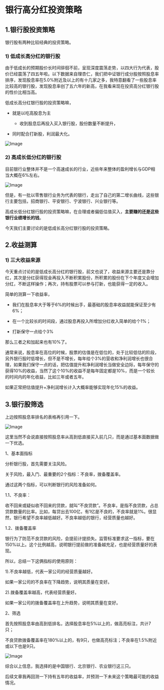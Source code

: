 # 银行高分红投资策略

 

## 1.银行股投资策略

银行股有两种比较经典的投资策略。



### 1) 低成长高分红的银行股

由于低成长的预期股价长时间徘徊不前，呈现深度震荡走势，以四大行为代表，股价已经震荡了四五年啦。以下数据来自理杏仁，我们把中证银行成分股按照股息率排序，发现股息率在5.0%附近及以上的有十几家之多，我特意翻看了一些股息率比较高的银行股，发现股息率创了五六年的新高，在我看来现在投资高分红银行股的性价比相当高。



低成长高分红银行股的投资策略嘛，

- 就是以吃高股息为主
  - 收到股息后再投入买入银行股，股份数量不断提升，

- 同时配合打新股，利润最大化。



![Image](https://mmbiz.qpic.cn/mmbiz_png/Cgf6jOPr25nRBcrQLhSnlu3bZqVclU4LE9LwFOumM1zXTMSoHzgKwuwv6vxwtqSABVB1TJ5NySP9cTHQQVhZiaA/640?wx_fmt=png&tp=webp&wxfrom=5&wx_lazy=1&wx_co=1)



### 2) 高成长低分红的银行股

目前银行业整体并不是一个高速成长的行业，近些年来整体的盈利增长与GDP相当大概在6%左右。




![Image](https://mmbiz.qpic.cn/mmbiz_png/Cgf6jOPr25nRBcrQLhSnlu3bZqVclU4LK2S4boxoxkvAPpTVZ5tWicFFhRS20X2hYVFptM5Ey2iaJC3ZUoB2gZVQ/640?wx_fmt=png&tp=webp&wxfrom=5&wx_lazy=1&wx_co=1)



但是，有一批以零售银行业务为代表的银行，走出了自己的第二增长曲线，这些银行主要包括，招商银行、平安银行、宁波银行、兴业银行等。



高成长低分红银行股的投资策略嘛，在合理或者偏低估值买入，**主要赚的还是这些银行业绩增长的钱**。



今天我们主要讨论的是低成长高分红银行股的投资策略。



## 2.收益测算

### 1) 三大收益来源

今天重点讨论的是低成长高分红的银行股，前文也说了，收益来源主要还是靠分红，其次是分红获得现金再投入不断积累股份，所积累的股份在下个年度又会增加分红，不断这样操作；再次，持有股票可以参与打新，也能获得一定的收入。



简单的测算一下收益率，

- 我们在股息率大于等于6%的时候出手，最基础的股息率收益就能保证至少有6%；

- 在一个比较长的时间段，通过股息再投入所增加分红收入简单的给个1%；

- 打新保守一点给个3%

那么三者之和加起来也有10%了。



通常来说，股息率在高位的时候，股票的估值是在低位的，处于比较低估的阶段，另外银行股时低增长，但不是不增长，每年给个3%的营收和净利润增长也很合理，如果我们保守一点的话，把估值提升和净利润增长当做安全边际，每年保守的获得10%的收益，当然了这个10%的收益不是每年固定都是10%，而是一个较长的时间内的年化收益，比如三年或者五年。

如果正常把估值提升+净利润增长计入大概率能够实现年化15%的收益。



## 3.银行股筛选

上边按照股息率排名的表格再引用一下。



![Image](https://mmbiz.qpic.cn/mmbiz_png/Cgf6jOPr25nRBcrQLhSnlu3bZqVclU4LE9LwFOumM1zXTMSoHzgKwuwv6vxwtqSABVB1TJ5NySP9cTHQQVhZiaA/640?wx_fmt=png&tp=webp&wxfrom=5&wx_lazy=1&wx_co=1)



这里当然不会说直接按照股息率从高到低直接买入前几只，而是通过基本面数据做一下优选。

1、基本面指标

分析银行股，首先需要关注风险。

关于风险，最入门、最重要的2个指标：不良率，拨备覆盖率。

通过这两个指标，可以判断银行的风险准备如何。



1.1、不良率：

收不回来或疑似收不回来的贷款，就叫“不良贷款”。不良率，是指不良贷款，占总贷款数量的比率。比如，每贷出去100亿，有1亿是不良的，不良率就是1%。很显然，银行希望不良率越低越好。不良率越低的银行，经营质量也越好。



1.2、拨备覆盖率

银行为了防范不良贷款的风险，会提前计提损失。监管标准要求这一指标，要在150%以上。这个比例越高，说明银行提前做的准备越充足，也是经营质量好的表现。

所以，总结一下这俩指标的使用原则：

1).不良率越低，代表一家公司的经营质量越好。

如果一家公司的不良率在下降趋势，说明其质量在变好。

2).拨备覆盖率越高，代表经营质量好。

如果一家公司的拨备覆盖率在上升趋势，说明其质量在变好。



2、筛选

首先按照股息率由高到低排名，选择股息率在5%以上的，做高亮标注，共计7只；

不良贷款拨备覆盖率在180%以上的，有9只，也做高亮标注；不良率在1.5%附近或以下也是9只。



![Image](https://mmbiz.qpic.cn/mmbiz_png/Cgf6jOPr25nRBcrQLhSnlu3bZqVclU4L02bwWGogZQwI2E8icSqUiaoZvhId1MWftr6FFxKBEuIDY1zn2tJz3Zxg/640?wx_fmt=png&tp=webp&wxfrom=5&wx_lazy=1&wx_co=1)



综合以上信息，我选择的是中国银行、北京银行、农业银行这三只。

后续文章我再回测一下持有五年的收益率，并预测一下未来这个策略最可能的收益情况。